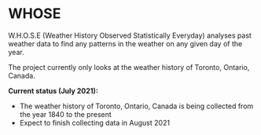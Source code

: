# WHOSE
W.H.O.S.E (Weather History Observed Statistically Everyday) analyses past weather data to find any patterns in the weather on any given day of the year.

The project currently only looks at the weather history of Toronto, Ontario, Canada.

**Current status (July 2021):**

- The weather history of Toronto, Ontario, Canada is being collected from the year 1840 to the present
- Expect to finish collecting data in August 2021
